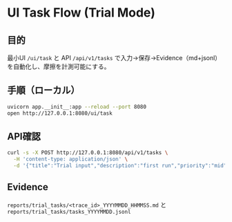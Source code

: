# UI Task Flow (Trial Mode)

## 目的
最小UI `/ui/task` と API `/api/v1/tasks` で入力→保存→Evidence（md+jsonl）を自動化し、摩擦を計測可能にする。

## 手順（ローカル）
```bash
uvicorn app.__init__:app --reload --port 8080
open http://127.0.0.1:8080/ui/task
```

## API確認
```bash
curl -s -X POST http://127.0.0.1:8080/api/v1/tasks \
  -H 'content-type: application/json' \
  -d '{"title":"Trial input","description":"first run","priority":"mid","tags":["trial","ui"]}'
```

## Evidence
`reports/trial_tasks/<trace_id>_YYYYMMDD_HHMMSS.md` と `reports/trial_tasks/tasks_YYYYMMDD.jsonl`